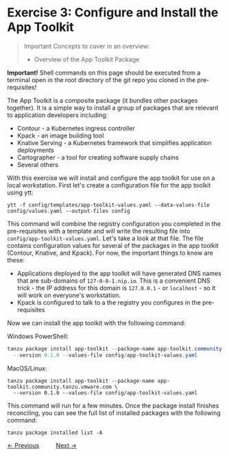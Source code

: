 # Exercise 3: Configure and Install the App Toolkit

> Important Concepts to cover in an overview:
>
> - Overview of the App Toolkit Package

**Important!** Shell commands on this page should be executed from a terminal open in the root directory of the
git repo you cloned in the pre-requisites!

The App Toolkit is a composite package (it bundles other packages together). It is a simple way to install
a group of packages that are relevant to application developers including:

- Contour - a Kubernetes ingress controller
- Kpack - an image building tool
- Knative Serving - a Kubernetes framework that simplifies application deployments
- Cartographer - a tool for creating software supply chains
- Several others

With this exercise we will install and configure the app toolkit for use on a local workstation. First let's create a
configuration file for the app toolkit using ytt:

```shell
ytt -f config/templates/app-toolkit-values.yaml --data-values-file config/values.yaml --output-files config
```

This command will combine the registry configuration you completed in the pre-requisites with a template and
will write the resulting file into `config/app-toolkit-values.yaml`. Let's take a look at that file. The file
contains configuration values for several of the packages in the app toolkit (Contour, Knative, and Kpack).
For now, the important things to know are these:

- Applications deployed to the app toolkit will have generated DNS names that are sub-domains of
  `127-0-0-1.nip.io`. This is a convenient DNS trick - the IP address for this domain is
  `127.0.0.1` - or `localhost` - so it will work on everyone's workstation.
- Kpack is configured to talk to a the registry you configures in the pre-requisites

Now we can install the app toolkit with the following command:

Windows PowerShell:
```powershell
tanzu package install app-toolkit --package-name app-toolkit.community.tanzu.vmware.com `
  --version 0.1.0 --values-file config/app-toolkit-values.yaml
```

MacOS/Linux:
```shell
tanzu package install app-toolkit --package-name app-toolkit.community.tanzu.vmware.com \
  --version 0.1.0 --values-file config/app-toolkit-values.yaml
```

This command will run for a few minutes. Once the package install finishes reconciling, you can see the full list
of installed packages with the following command:

```shell
tanzu package installed list -A
```

[&lt;- Previous](02-ExplorePackages.md) &nbsp;&nbsp;&nbsp;&nbsp;&nbsp;&nbsp;&nbsp;&nbsp; [Next -&gt;](04-Knative.md)
